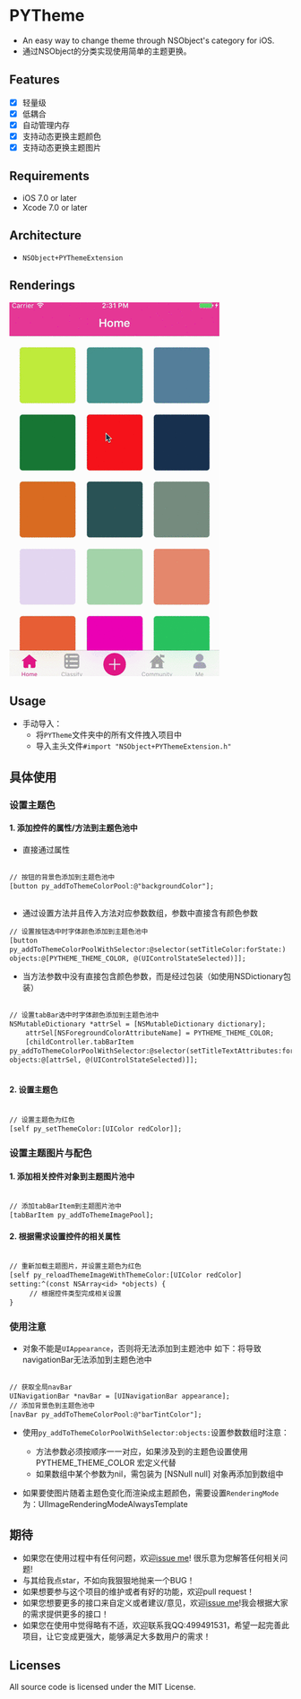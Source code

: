 # PYTheme

- An easy way to change theme through NSObject's category for iOS.
- 通过NSObject的分类实现使用简单的主题更换。

## Features
- [x] 轻量级
- [x] 低耦合
- [x] 自动管理内存
- [x] 支持动态更换主题颜色
- [x] 支持动态更换主题图片

## Requirements
* iOS 7.0 or later
* Xcode 7.0 or later

## Architecture
- `NSObject+PYThemeExtension`


## Renderings

<img src="https://github.com/iphone5solo/learngit/raw/master/imagesForPYTheme/PYThemeDemo.gif" width="375"> 

## Usage
* 手动导入：
  - 将`PYTheme`文件夹中的所有文件拽入项目中
  - 导入主头文件`#import "NSObject+PYThemeExtension.h"`
  
  
## 具体使用
### 设置主题色
#### 1. 添加控件的属性/方法到主题色池中

- 直接通过属性

```objc
	
// 按钮的背景色添加到主题色池中
[button py_addToThemeColorPool:@"backgroundColor"];
	
```

- 通过设置方法并且传入方法对应参数数组，参数中直接含有颜色参数

```objc
// 设置按钮选中时字体颜色添加到主题色池中
[button py_addToThemeColorPoolWithSelector:@selector(setTitleColor:forState:) objects:@[PYTHEME_THEME_COLOR, @(UIControlStateSelected)]]; 
```

- 当方法参数中没有直接包含颜色参数，而是经过包装（如使用NSDictionary包装）

```objc

// 设置tabBar选中时字体颜色添加到主题色池中
NSMutableDictionary *attrSel = [NSMutableDictionary dictionary];
    attrSel[NSForegroundColorAttributeName] = PYTHEME_THEME_COLOR;
    [childController.tabBarItem py_addToThemeColorPoolWithSelector:@selector(setTitleTextAttributes:forState:) objects:@[attrSel, @(UIControlStateSelected)]];
    
```

#### 2. 设置主题色 
```objc

// 设置主题色为红色
[self py_setThemeColor:[UIColor redColor]];

```

### 设置主题图片与配色
#### 1. 添加相关控件对象到主题图片池中
```objc

// 添加tabBarItem到主题图片池中
[tabBarItem py_addToThemeImagePool];

```

#### 2. 根据需求设置控件的相关属性
```objc

// 重新加载主题图片，并设置主题色为红色
[self py_reloadThemeImageWithThemeColor:[UIColor redColor] setting:^(const NSArray<id> *objects) {
     // 根据控件类型完成相关设置
}

```

### 使用注意
- 对象不能是`UIAppearance`，否则将无法添加到主题池中
如下：将导致navigationBar无法添加到主题色池中

```objc

// 获取全局navBar
UINavigationBar *navBar = [UINavigationBar appearance];
// 添加背景色到主题色池中        
[navBar py_addToThemeColorPool:@"barTintColor"];

```

- 使用`py_addToThemeColorPoolWithSelector:objects:`设置参数数组时注意：
	- 方法参数必须按顺序一一对应，如果涉及到的主题色设置使用 PYTHEME_THEME_COLOR 宏定义代替
	- 如果数组中某个参数为nil，需包装为 [NSNull null] 对象再添加到数组中
	
- 如果要使图片随着主题色变化而渲染成主题颜色，需要设置`RenderingMode`为：UIImageRenderingModeAlwaysTemplate

## 期待

- 如果您在使用过程中有任何问题，欢迎[issue me](https://github.com/iphone5solo/PYTheme/issues/new)! 很乐意为您解答任何相关问题!
- 与其给我点star，不如向我狠狠地抛来一个BUG！
- 如果想要参与这个项目的维护或者有好的功能，欢迎pull request！
- 如果您想要更多的接口来自定义或者建议/意见，欢迎[issue me](https://github.com/iphone5solo/PYTheme/issues/new)!我会根据大家的需求提供更多的接口！
- 如果您在使用中觉得略有不适，欢迎联系我QQ:499491531，希望一起完善此项目，让它变成更强大，能够满足大多数用户的需求！


## Licenses
All source code is licensed under the MIT License.
